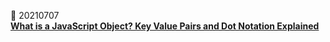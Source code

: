 :file_folder: 20210707  
**[What is a JavaScript Object? Key Value Pairs and Dot Notation Explained](https://www.freecodecamp.org/news/what-is-a-javascript-object/amp/)**  